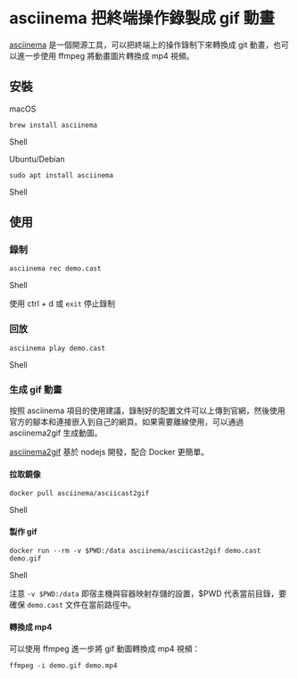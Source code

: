 # asciinema 把終端操作錄製成 gif 動畫

[asciinema](https://asciinema.org/) 是一個開源工具，可以把終端上的操作錄制下來轉換成 git 動畫，也可以進一步使用 ffmpeg 將動畫圖片轉換成 mp4 視頻。

## 安裝

macOS

```shell
brew install asciinema
```

Shell

Ubuntu/Debian

```shell
sudo apt install asciinema
```

Shell

## 使用

### 錄制

```shell
asciinema rec demo.cast
```

Shell

使用 ctrl + d 或 `exit` 停止錄制

### 回放

```shell
asciinema play demo.cast
```

Shell

### 生成 gif 動畫

按照 asciinema 項目的使用建議，錄制好的配置文件可以上傳到官網，然後使用官方的腳本和連接嵌入到自己的網頁。如果需要離線使用，可以通過 asciinema2gif 生成動圖。

[asciinema2gif](https://github.com/asciinema/asciicast2gif) 基於 nodejs 開發，配合 Docker 更簡單。

#### 拉取鏡像

```shell
docker pull asciinema/asciicast2gif
```

Shell

#### 製作 gif

```shell
docker run --rm -v $PWD:/data asciinema/asciicast2gif demo.cast demo.gif
```

Shell

注意 `-v $PWD:/data` 即宿主機與容器映射存儲的設置，$PWD 代表當前目錄，要確保 `demo.cast` 文件在當前路徑中。

#### 轉換成 mp4

可以使用 ffmpeg 進一步將 gif 動圖轉換成 mp4 視頻：

```shell
ffmpeg -i demo.gif demo.mp4
```